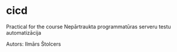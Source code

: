 # cicd
Practical for the course Nepārtraukta programmatūras serveru testu automatizācija

Autors: Ilmārs Štolcers
